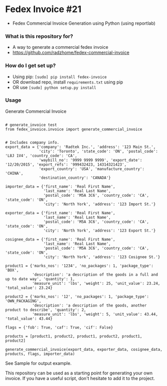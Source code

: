 # Fedex Invoice #21

* Fedex Commercial Invoice Generation using Python (using reportlab)

### What is this repository for? ###

* A way to generate a commercial fedex invoice
* https://github.com/radzhome/fedex-commercial-invoice

### How do I get set up? ###

* Using pip: `[sudo] pip install fedex-invoice`
* OR download repo, install `requirements.txt` using pip
* OR use `[sudo] python setup.py install`

### Usage ###

Generate Commercial Invoice
<pre><code>
# generate_invoice test
from fedex_invoice.invoice import generate_commercial_invoice


# Includes company info.
export_data = {'company': 'Radtek Inc.', 'address': '123 Main St.',
               'city': 'Toronto', 'state_code': 'ON', 'postal_code': 'L8J 1V4', 'country_code': 'CA',
               'waybill_no': '9999 9999 9999', 'export_date': '12/20/2015', 'export_refs': '999432423, 14314321423',
               'export_country': 'USA', 'manufacture_country': 'CHINA',
               'destination_country': 'CANADA'}

importer_data = {'first_name': 'Real First Name',
                 'last_name': 'Real Last Name',
                 'postal_code': 'M5A 3C6', 'country_code': 'CA', 'state_code': 'ON',
                 'city': 'North York', 'address': '123 Import St.'}

exporter_data = {'first_name': 'Real First Name',
                 'last_name': 'Real Last Name',
                 'postal_code': 'M5A 3C6', 'country_code': 'CA', 'state_code': 'ON',
                 'city': 'North York', 'address': '123 Export St.'}

cosignee_data = {'first_name': 'Real First Name',
                 'last_name': 'Real Last Name',
                 'postal_code': 'M5A 3C6', 'country_code': 'CA', 'state_code': 'ON',
                 'city': 'North York', 'address': '123 Cosignee St.'}

product1 = {'marks_nos': '1234', 'no_packages': 1, 'package_type': 'BOX',
            'description': 'a description of the goods in a full and up to date way', 'quantity': 1,
            'measure_unit': 'lbs', 'weight': 25, 'unit_value': 23.24, 'total_value': 23.24}

product2 = {'marks_nos': '12', 'no_packages': 1, 'package_type': 'OWN_PACKAGING',
            'description': 'a description of the goods, another product to describe', 'quantity': 2,
            'measure_unit': 'lbs', 'weight': 5, 'unit_value': 43.44, 'total_value': 43.44}

flags = {'fob': True, 'caf': True, 'cif': False}

products = [product1, product2, product1, product2, product1, product2]

generate_commercial_invoice(export_data, exporter_data, cosignee_data, products, flags, importer_data)
</code></pre>
See Sample for output example.


This repository can be used as a starting point for generating your own invoice. If you have a useful script, don't
hesitate to add it to the project.
